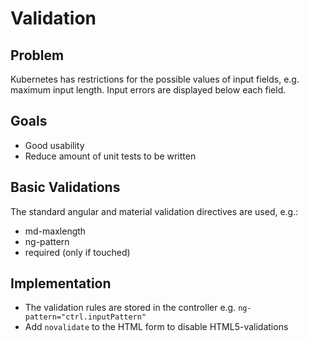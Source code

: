 # Validation

## Problem
Kubernetes has restrictions for the possible values of input fields, e.g. maximum input length.
Input errors are displayed below each field.

## Goals
* Good usability
* Reduce amount of unit tests to be written

## Basic Validations
The standard angular and material validation directives are used, e.g.:
* md-maxlength
* ng-pattern
* required (only if touched)

## Implementation
* The validation rules are stored in the controller e.g. `ng-pattern="ctrl.inputPattern"`
* Add `novalidate` to the HTML form to disable HTML5-validations
